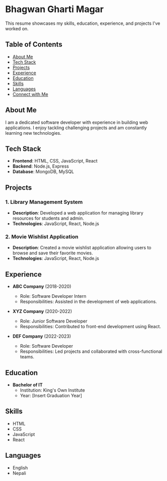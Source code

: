 # Bhagwan Gharti Magar 
This resume showcases my skills, education, experience, and projects I've worked on.

## Table of Contents

- [About Me](#about-me)
- [Tech Stack](#tech-stack)
- [Projects](#projects)
- [Experience](#experience)
- [Education](#education)
- [Skills](#skills)
- [Languages](#languages)
- [Connect with Me](#connect-with-me)

## About Me

I am a dedicated software developer with experience in building web applications. I enjoy tackling challenging projects and am constantly learning new technologies.

## Tech Stack

- **Frontend**: HTML, CSS, JavaScript, React
- **Backend**: Node.js, Express
- **Database**: MongoDB, MySQL

## Projects

### 1. Library Management System
- **Description**: Developed a web application for managing library resources for students and admin.
- **Technologies**: JavaScript, React, Node.js

### 2. Movie Wishlist Application
- **Description**: Created a movie wishlist application allowing users to browse and save their favorite movies.
- **Technologies**: JavaScript, React, Node.js

## Experience

- **ABC Company** (2018-2020)
  - Role: Software Developer Intern
  - Responsibilities: Assisted in the development of web applications.

- **XYZ Company** (2020-2022)
  - Role: Junior Software Developer
  - Responsibilities: Contributed to front-end development using React.

- **DEF Company** (2022-2023)
  - Role: Software Developer
  - Responsibilities: Led projects and collaborated with cross-functional teams.

## Education

- **Bachelor of IT**
  - Institution: King's Own Institute
  - Year: [Insert Graduation Year]

## Skills

- HTML
- CSS
- JavaScript
- React

## Languages

- English
- Nepali



